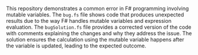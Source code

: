 This repository demonstrates a common error in F# programming involving mutable variables.  The `bug.fs` file shows code that produces unexpected results due to the way F# handles mutable variables and expression evaluation. The `bugSolution.fs` file provides a corrected version of the code with comments explaining the changes and why they address the issue.  The solution ensures the calculation using the mutable variable happens after the variable is updated, leading to the expected outcome.